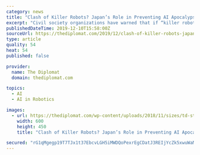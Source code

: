 ```yaml
---
category: news
title: "Clash of Killer Robots? Japan’s Role in Preventing AI Apocalypse"
excerpt: "Civil society organizations have warned that if “killer robots” or “lethal autonomous ... In scientific fiction, artificial intelligence (AI) technology often surpasses human beings ..."
publishedDateTime: 2019-12-10T15:58:00Z
sourceUrl: https://thediplomat.com/2019/12/clash-of-killer-robots-japans-role-in-preventing-ai-apocalypse/
type: article
quality: 54
heat: 54
published: false

provider:
  name: The Diplomat
  domain: thediplomat.com

topics:
  - AI
  - AI in Robotics

images:
  - url: https://thediplomat.com/wp-content/uploads/2018/11/sizes/td-story-s-2/thediplomat-wing-loong-ii.jpg
    width: 600
    height: 450
    title: "Clash of Killer Robots? Japan’s Role in Preventing AI Apocalypse"

secured: "rG1qMgegp19T7TJx1t37EbcvLGH5iMWDQoPexrEgCDatJ3REIjYcZk5xwuWaMs5Mhi7fCj50vK9x/Rrj1KgQxZieIbTzzdRcQAZmKhYXHLen2IIu5uIACVQeDzTaXpQfMhisOG3PtOIzjp1rX/RrT75B+iuZNv6zGBVMLMLNe56pPPqXwDDOCedowlLpwtSuPgUJeDXC0shHQz2yU/+pvRd6SYakrWRsFZzzUzRXP3BONXbKHVu2+SbIfQmFDxGzlVZZg+j91U6hvmsOx9XIEg==;9skB7x3iDjNpawnYVr3clA=="
---
```



